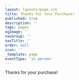 ```yaml
---
layout: layouts/page.njk
title: Thanks For Your Purchase!
published: true
description: ''
tags: pages
ogImage: ''
navGroup: ''
navTitle: ''
order: null
icon: ''
_template: page
eventType: 'in person'
---
```


Thanks for your purchase!
